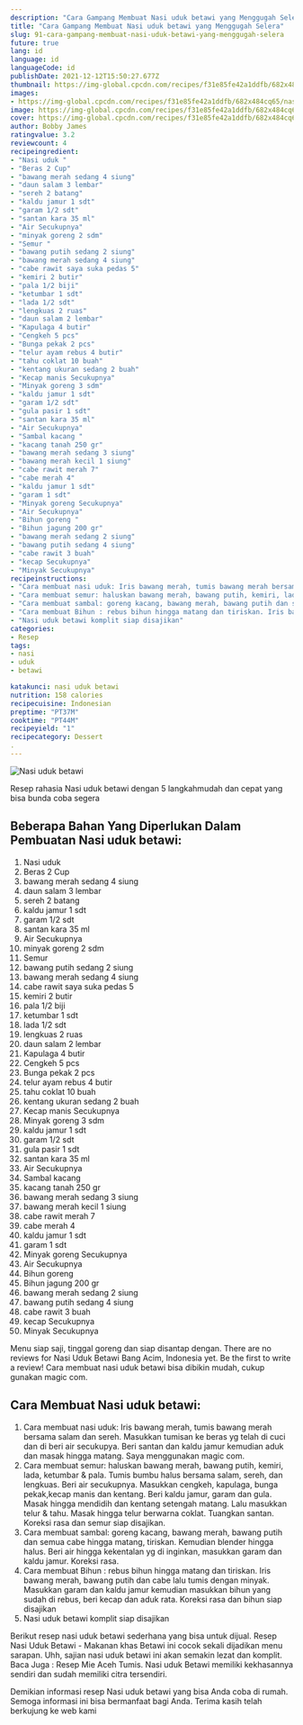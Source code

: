 ```yaml
---
description: "Cara Gampang Membuat Nasi uduk betawi yang Menggugah Selera"
title: "Cara Gampang Membuat Nasi uduk betawi yang Menggugah Selera"
slug: 91-cara-gampang-membuat-nasi-uduk-betawi-yang-menggugah-selera
future: true
lang: id
language: id
languageCode: id
publishDate: 2021-12-12T15:50:27.677Z 
thumbnail: https://img-global.cpcdn.com/recipes/f31e85fe42a1ddfb/682x484cq65/nasi-uduk-betawi-foto-resep-utama.png
images:
- https://img-global.cpcdn.com/recipes/f31e85fe42a1ddfb/682x484cq65/nasi-uduk-betawi-foto-resep-utama.png
image: https://img-global.cpcdn.com/recipes/f31e85fe42a1ddfb/682x484cq65/nasi-uduk-betawi-foto-resep-utama.png
cover: https://img-global.cpcdn.com/recipes/f31e85fe42a1ddfb/682x484cq65/nasi-uduk-betawi-foto-resep-utama.png
author: Bobby James
ratingvalue: 3.2
reviewcount: 4
recipeingredient:
- "Nasi uduk "
- "Beras 2 Cup"
- "bawang merah sedang 4 siung"
- "daun salam 3 lembar"
- "sereh 2 batang"
- "kaldu jamur 1 sdt"
- "garam 1/2 sdt"
- "santan kara 35 ml"
- "Air Secukupnya"
- "minyak goreng 2 sdm"
- "Semur "
- "bawang putih sedang 2 siung"
- "bawang merah sedang 4 siung"
- "cabe rawit saya suka pedas 5"
- "kemiri 2 butir"
- "pala 1/2 biji"
- "ketumbar 1 sdt"
- "lada 1/2 sdt"
- "lengkuas 2 ruas"
- "daun salam 2 lembar"
- "Kapulaga 4 butir"
- "Cengkeh 5 pcs"
- "Bunga pekak 2 pcs"
- "telur ayam rebus 4 butir"
- "tahu coklat 10 buah"
- "kentang ukuran sedang 2 buah"
- "Kecap manis Secukupnya"
- "Minyak goreng 3 sdm"
- "kaldu jamur 1 sdt"
- "garam 1/2 sdt"
- "gula pasir 1 sdt"
- "santan kara 35 ml"
- "Air Secukupnya"
- "Sambal kacang "
- "kacang tanah 250 gr"
- "bawang merah sedang 3 siung"
- "bawang merah kecil 1 siung"
- "cabe rawit merah 7"
- "cabe merah 4"
- "kaldu jamur 1 sdt"
- "garam 1 sdt"
- "Minyak goreng Secukupnya"
- "Air Secukupnya"
- "Bihun goreng "
- "Bihun jagung 200 gr"
- "bawang merah sedang 2 siung"
- "bawang putih sedang 4 siung"
- "cabe rawit 3 buah"
- "kecap Secukupnya"
- "Minyak Secukupnya"
recipeinstructions:
- "Cara membuat nasi uduk: Iris bawang merah, tumis bawang merah bersama salam dan sereh. Masukkan tumisan ke beras yg telah di cuci dan di beri air secukupya. Beri santan dan kaldu jamur kemudian aduk dan masak hingga matang. Saya menggunakan magic com."
- "Cara membuat semur: haluskan bawang merah, bawang putih, kemiri, lada, ketumbar &amp; pala. Tumis bumbu halus bersama salam, sereh, dan lengkuas. Beri air secukupnya. Masukkan cengkeh, kapulaga, bunga pekak,kecap manis dan kentang. Beri kaldu jamur, garam dan gula. Masak hingga mendidih dan kentang setengah matang. Lalu masukkan telur &amp; tahu. Masak hingga telur berwarna coklat. Tuangkan santan. Koreksi rasa dan semur siap disajikan."
- "Cara membuat sambal: goreng kacang, bawang merah, bawang putih dan semua cabe hingga matang, tiriskan. Kemudian blender hingga halus. Beri air hingga kekentalan yg di inginkan, masukkan garam dan kaldu jamur. Koreksi rasa."
- "Cara membuat Bihun : rebus bihun hingga matang dan tiriskan. Iris bawang merah, bawang putih dan cabe lalu tumis dengan minyak. Masukkan garam dan kaldu jamur kemudian masukkan bihun yang sudah di rebus, beri kecap dan aduk rata. Koreksi rasa dan bihun siap disajikan"
- "Nasi uduk betawi komplit siap disajikan"
categories:
- Resep
tags:
- nasi
- uduk
- betawi

katakunci: nasi uduk betawi 
nutrition: 158 calories
recipecuisine: Indonesian
preptime: "PT37M"
cooktime: "PT44M"
recipeyield: "1"
recipecategory: Dessert
. 
---
```



![Nasi uduk betawi](https://img-global.cpcdn.com/recipes/f31e85fe42a1ddfb/682x484cq65/nasi-uduk-betawi-foto-resep-utama.png)

Resep rahasia Nasi uduk betawi    dengan 5 langkahmudah dan cepat yang bisa bunda coba segera

<!--inarticleads1-->

## Beberapa Bahan Yang Diperlukan Dalam Pembuatan Nasi uduk betawi:

1. Nasi uduk 
1. Beras 2 Cup
1. bawang merah sedang 4 siung
1. daun salam 3 lembar
1. sereh 2 batang
1. kaldu jamur 1 sdt
1. garam 1/2 sdt
1. santan kara 35 ml
1. Air Secukupnya
1. minyak goreng 2 sdm
1. Semur 
1. bawang putih sedang 2 siung
1. bawang merah sedang 4 siung
1. cabe rawit saya suka pedas 5
1. kemiri 2 butir
1. pala 1/2 biji
1. ketumbar 1 sdt
1. lada 1/2 sdt
1. lengkuas 2 ruas
1. daun salam 2 lembar
1. Kapulaga 4 butir
1. Cengkeh 5 pcs
1. Bunga pekak 2 pcs
1. telur ayam rebus 4 butir
1. tahu coklat 10 buah
1. kentang ukuran sedang 2 buah
1. Kecap manis Secukupnya
1. Minyak goreng 3 sdm
1. kaldu jamur 1 sdt
1. garam 1/2 sdt
1. gula pasir 1 sdt
1. santan kara 35 ml
1. Air Secukupnya
1. Sambal kacang 
1. kacang tanah 250 gr
1. bawang merah sedang 3 siung
1. bawang merah kecil 1 siung
1. cabe rawit merah 7
1. cabe merah 4
1. kaldu jamur 1 sdt
1. garam 1 sdt
1. Minyak goreng Secukupnya
1. Air Secukupnya
1. Bihun goreng 
1. Bihun jagung 200 gr
1. bawang merah sedang 2 siung
1. bawang putih sedang 4 siung
1. cabe rawit 3 buah
1. kecap Secukupnya
1. Minyak Secukupnya

Menu siap saji, tinggal goreng dan siap disantap dengan. There are no reviews for Nasi Uduk Betawi Bang Acim, Indonesia yet. Be the first to write a review! Cara membuat nasi uduk betawi bisa dibikin mudah, cukup gunakan magic com. 

<!--inarticleads2-->

## Cara Membuat Nasi uduk betawi:

1. Cara membuat nasi uduk: Iris bawang merah, tumis bawang merah bersama salam dan sereh. Masukkan tumisan ke beras yg telah di cuci dan di beri air secukupya. Beri santan dan kaldu jamur kemudian aduk dan masak hingga matang. Saya menggunakan magic com.
1. Cara membuat semur: haluskan bawang merah, bawang putih, kemiri, lada, ketumbar &amp; pala. Tumis bumbu halus bersama salam, sereh, dan lengkuas. Beri air secukupnya. Masukkan cengkeh, kapulaga, bunga pekak,kecap manis dan kentang. Beri kaldu jamur, garam dan gula. Masak hingga mendidih dan kentang setengah matang. Lalu masukkan telur &amp; tahu. Masak hingga telur berwarna coklat. Tuangkan santan. Koreksi rasa dan semur siap disajikan.
1. Cara membuat sambal: goreng kacang, bawang merah, bawang putih dan semua cabe hingga matang, tiriskan. Kemudian blender hingga halus. Beri air hingga kekentalan yg di inginkan, masukkan garam dan kaldu jamur. Koreksi rasa.
1. Cara membuat Bihun : rebus bihun hingga matang dan tiriskan. Iris bawang merah, bawang putih dan cabe lalu tumis dengan minyak. Masukkan garam dan kaldu jamur kemudian masukkan bihun yang sudah di rebus, beri kecap dan aduk rata. Koreksi rasa dan bihun siap disajikan
1. Nasi uduk betawi komplit siap disajikan


Berikut resep nasi uduk betawi sederhana yang bisa untuk dijual. Resep Nasi Uduk Betawi - Makanan khas Betawi ini cocok sekali dijadikan menu sarapan. Uhh, sajian nasi uduk betawi ini akan semakin lezat dan komplit. Baca Juga : Resep Mie Aceh Tumis. Nasi uduk Betawi memiliki kekhasannya sendiri dan sudah memiliki citra tersendiri. 

Demikian informasi  resep Nasi uduk betawi   yang bisa Anda coba di rumah. Semoga informasi ini bisa bermanfaat bagi Anda. Terima kasih telah berkujung ke web kami

